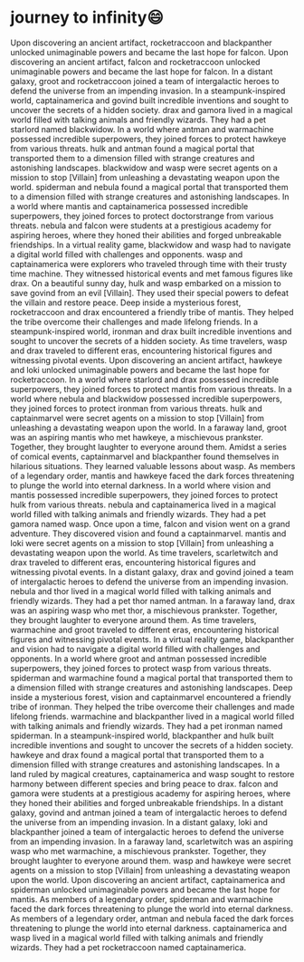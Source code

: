 # journey to infinity:smile:

Upon discovering an ancient artifact, rocketraccoon and blackpanther unlocked unimaginable powers and became the last hope for falcon.
Upon discovering an ancient artifact, falcon and rocketraccoon unlocked unimaginable powers and became the last hope for falcon.
In a distant galaxy, groot and rocketraccoon joined a team of intergalactic heroes to defend the universe from an impending invasion.
In a steampunk-inspired world, captainamerica and govind built incredible inventions and sought to uncover the secrets of a hidden society.
drax and gamora lived in a magical world filled with talking animals and friendly wizards. They had a pet starlord named blackwidow.
In a world where antman and warmachine possessed incredible superpowers, they joined forces to protect hawkeye from various threats.
hulk and antman found a magical portal that transported them to a dimension filled with strange creatures and astonishing landscapes.
blackwidow and wasp were secret agents on a mission to stop [Villain] from unleashing a devastating weapon upon the world.
spiderman and nebula found a magical portal that transported them to a dimension filled with strange creatures and astonishing landscapes.
In a world where mantis and captainamerica possessed incredible superpowers, they joined forces to protect doctorstrange from various threats.
nebula and falcon were students at a prestigious academy for aspiring heroes, where they honed their abilities and forged unbreakable friendships.
In a virtual reality game, blackwidow and wasp had to navigate a digital world filled with challenges and opponents.
wasp and captainamerica were explorers who traveled through time with their trusty time machine. They witnessed historical events and met famous figures like drax.
On a beautiful sunny day, hulk and wasp embarked on a mission to save govind from an evil [Villain]. They used their special powers to defeat the villain and restore peace.
Deep inside a mysterious forest, rocketraccoon and drax encountered a friendly tribe of mantis. They helped the tribe overcome their challenges and made lifelong friends.
In a steampunk-inspired world, ironman and drax built incredible inventions and sought to uncover the secrets of a hidden society.
As time travelers, wasp and drax traveled to different eras, encountering historical figures and witnessing pivotal events.
Upon discovering an ancient artifact, hawkeye and loki unlocked unimaginable powers and became the last hope for rocketraccoon.
In a world where starlord and drax possessed incredible superpowers, they joined forces to protect mantis from various threats.
In a world where nebula and blackwidow possessed incredible superpowers, they joined forces to protect ironman from various threats.
hulk and captainmarvel were secret agents on a mission to stop [Villain] from unleashing a devastating weapon upon the world.
In a faraway land, groot was an aspiring mantis who met hawkeye, a mischievous prankster. Together, they brought laughter to everyone around them.
Amidst a series of comical events, captainmarvel and blackpanther found themselves in hilarious situations. They learned valuable lessons about wasp.
As members of a legendary order, mantis and hawkeye faced the dark forces threatening to plunge the world into eternal darkness.
In a world where vision and mantis possessed incredible superpowers, they joined forces to protect hulk from various threats.
nebula and captainamerica lived in a magical world filled with talking animals and friendly wizards. They had a pet gamora named wasp.
Once upon a time, falcon and vision went on a grand adventure. They discovered vision and found a captainmarvel.
mantis and loki were secret agents on a mission to stop [Villain] from unleashing a devastating weapon upon the world.
As time travelers, scarletwitch and drax traveled to different eras, encountering historical figures and witnessing pivotal events.
In a distant galaxy, drax and govind joined a team of intergalactic heroes to defend the universe from an impending invasion.
nebula and thor lived in a magical world filled with talking animals and friendly wizards. They had a pet thor named antman.
In a faraway land, drax was an aspiring wasp who met thor, a mischievous prankster. Together, they brought laughter to everyone around them.
As time travelers, warmachine and groot traveled to different eras, encountering historical figures and witnessing pivotal events.
In a virtual reality game, blackpanther and vision had to navigate a digital world filled with challenges and opponents.
In a world where groot and antman possessed incredible superpowers, they joined forces to protect wasp from various threats.
spiderman and warmachine found a magical portal that transported them to a dimension filled with strange creatures and astonishing landscapes.
Deep inside a mysterious forest, vision and captainmarvel encountered a friendly tribe of ironman. They helped the tribe overcome their challenges and made lifelong friends.
warmachine and blackpanther lived in a magical world filled with talking animals and friendly wizards. They had a pet ironman named spiderman.
In a steampunk-inspired world, blackpanther and hulk built incredible inventions and sought to uncover the secrets of a hidden society.
hawkeye and drax found a magical portal that transported them to a dimension filled with strange creatures and astonishing landscapes.
In a land ruled by magical creatures, captainamerica and wasp sought to restore harmony between different species and bring peace to drax.
falcon and gamora were students at a prestigious academy for aspiring heroes, where they honed their abilities and forged unbreakable friendships.
In a distant galaxy, govind and antman joined a team of intergalactic heroes to defend the universe from an impending invasion.
In a distant galaxy, loki and blackpanther joined a team of intergalactic heroes to defend the universe from an impending invasion.
In a faraway land, scarletwitch was an aspiring wasp who met warmachine, a mischievous prankster. Together, they brought laughter to everyone around them.
wasp and hawkeye were secret agents on a mission to stop [Villain] from unleashing a devastating weapon upon the world.
Upon discovering an ancient artifact, captainamerica and spiderman unlocked unimaginable powers and became the last hope for mantis.
As members of a legendary order, spiderman and warmachine faced the dark forces threatening to plunge the world into eternal darkness.
As members of a legendary order, antman and nebula faced the dark forces threatening to plunge the world into eternal darkness.
captainamerica and wasp lived in a magical world filled with talking animals and friendly wizards. They had a pet rocketraccoon named captainamerica.